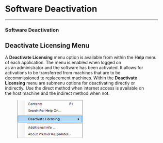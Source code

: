 # Software Deactivation

***

### **Software Deactivation**

## Deactivate Licensing Menu

A **Deactivate Licensing** menu option is available from within the
**Help** menu of each application.  The menu is enabled when logged on
\
as an administrator and the software has been activated.  It allows for
\
activations to be transferred from machines that are to be
\
decommissioned to replacement machines.  Within the **Deactivate**
\
**Licensing** menu are submenu options for deactivating directly or
\
indirectly.  Use the direct method when internet access is available on
\
the host machine and the indirect method when not.

<figure><img src=".gitbook/assets/Software Deactivation_files/image001.png" alt=""><figcaption></figcaption></figure>

